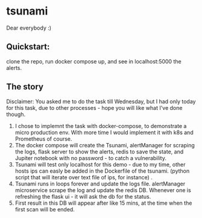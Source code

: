 # tsunami
Dear everybody :)

## Quickstart:
clone the repo, run docker compose up, and see in localhost:5000 the alerts.

## The story
Disclaimer: You asked me to do the task till Wednesday, but I had only today for this task, due to other processes - hope you will like what I've done though.

1. I chose to implemnt the task with docker-compose, to demonstrate a micro production env. With more time I would implement it with k8s and Prometheus of course.
2. The docker compose will create the Tsunami, alertManager for scraping the logs, flask server to show the alerts, redis to save the state, and Jupiter notebook with no password - to catch a vulnerability.
3. Tsunami will test only localhost for this demo - due to my time, other hosts ips can easly be added in the Dockerfile of the tsunami. (python script that will iterate over text file of ips, for instance)  .
4. Tsunami runs in loops forever and update the logs file. alertManager microservice scrape the log and update the redis DB. Whenever one is refreshing the flask ui - it will ask the db for the status.
5. First result in this DB will appear after like 15 mins, at the time when the first scan will be ended.